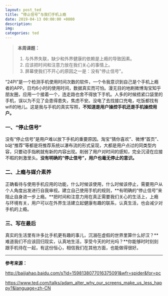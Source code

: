 ```yaml
---
layout: post_ted
title: “停止信号”与我们手机上瘾
date: 2019-04-13 00:00:00 +0800
description:
img:
categories: ted
---
```


> **本周课题：**
> 1. 与外界失联，缺少和外界健康的依赖是上瘾的导致因素。
> 2. 应该把时间和注意力放在我们关心的事情上。
> 3. 屏幕使我们不开心的原因之一是：没有"停止信号"。

“24PI”是一个检测手机使用时间次数的软件，一个令我意识到自己是个手机上瘾者的APP。日均6小时的使用时间，数据真实而可怕。漫无目的地刷微博淘宝知乎朋友圈，应用一个接着一个，连走路也舍不得放下手机。人多的时候捂紧口袋里的手机，误以为不见了会患得患失，焦虑不安。没电了去找接口充电，吃饭都找有wifi的地儿。这是我与手机的真实写照，**不知道是用户操控手机还是手机操控用户。**

### 一、“停止信号”
没有“停止信号”是用户难以放下手机的重要原因。淘宝“猜你喜欢”、微博“首页”、b站“推荐”等都是将推荐系统以瀑布流的形式呈现，大都是用户点过的同类型内容，只要动手指刷就有新的内容出现。削弱了用户对时间的感知，完全沉浸在应接不暇的刺激里头。**没有明确的“停止信号”，用户也毫无停止的意识。**

### 二、上瘾与媒介素养
正确看待与使用手机应用的功能，什么时候该使用，什么时候该停止，需要用户从个人角度出发进行自我审视。建立自己使用手机的规则，**有明确的“停止信号”来阻止自身进一步上瘾。**把时间和注意力用在真正需要我们关心的生活上，上瘾与环境有关，用户可以在外界生活建立起健康有趣的联系，认真生活，也会减少对手机的上瘾。

### 三、写在最后
真实的生活里有许多比手机更有趣的事儿，沉溺在虚假的世界里算什么好汉？**难道我们不应该回归现实，认真地生活，享受今天的时光吗？**你能够时时刻刻跟手机待在一起，有这份恒心，相信我们在其他方面，也能做得很好。

------------

**参考来源：**

<http://baijiahao.baidu.com/s?id=1598138077016375091&wfr=spider&for=pc>

<https://www.ted.com/talks/adam_alter_why_our_screens_make_us_less_happy?&language=zh-CN>